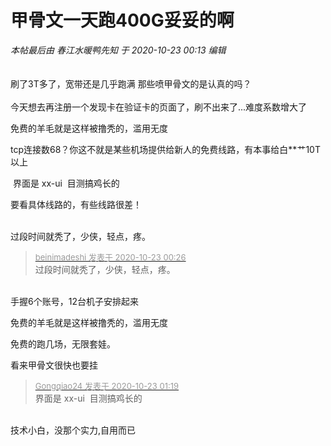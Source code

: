 # 甲骨文一天跑400G妥妥的啊


<i class="pstatus"> 本帖最后由 春江水暖鸭先知 于 2020-10-23 00:13 编辑 </i><br />
<br />
<img id="aimg_J6hH6" onclick="zoom(this, this.src, 0, 0, 0)" class="zoom" src="http://img.lbay.eu/2020/10/22/064cbe883e0d30a467c6513c24175a46.png" onmouseover="img_onmouseoverfunc(this)" onload="thumbImg(this)" border="0" alt="" /><br />
<br />
刷了3T多了，宽带还是几乎跑满<img src="static/image/smiley/default/lol.gif" smilieid="12" border="0" alt="" /> 那些喷甲骨文的是认真的吗？<br />
<br />
今天想去再注册一个发现卡在验证卡的页面了，刷不出来了...难度系数增大了<br />


免费的羊毛就是这样被撸秃的，滥用无度

tcp连接数68？你这不就是某些机场提供给新人的免费线路，有本事给白**艹10T以上

<img src="static/image/smiley/default/lol.gif" smilieid="12" border="0" alt="" /><img src="static/image/smiley/default/lol.gif" smilieid="12" border="0" alt="" /> 界面是 xx-ui&nbsp;&nbsp;目测搞鸡长的

要看具体线路的，有些线路很差！<br />
<br />
<img src="static/image/smiley/default/lol.gif" smilieid="12" border="0" alt="" /><img src="static/image/smiley/default/lol.gif" smilieid="12" border="0" alt="" /><img src="static/image/smiley/default/lol.gif" smilieid="12" border="0" alt="" />

过段时间就秃了，少侠，轻点，疼。

<div class="quote"><blockquote><font size="2"><a href="https://www.hostloc.com/forum.php?mod=redirect&amp;goto=findpost&amp;pid=9338914&amp;ptid=757421" target="_blank"><font color="#999999">beinimadeshi 发表于 2020-10-23 00:26</font></a></font><br />
过段时间就秃了，少侠，轻点，疼。</blockquote></div><br />
手握6个账号，12台机子安排起来

免费的羊毛就是这样被撸秃的，滥用无度

免费的跑几场，无限套娃。

看来甲骨文很快也要挂

<div class="quote"><blockquote><font size="2"><a href="https://www.hostloc.com/forum.php?mod=redirect&amp;goto=findpost&amp;pid=9338986&amp;ptid=757421" target="_blank"><font color="#999999">Gongqiao24 发表于 2020-10-23 01:19</font></a></font><br />
界面是 xx-ui&nbsp;&nbsp;目测搞鸡长的</blockquote></div><br />
技术小白，没那个实力,自用而已
